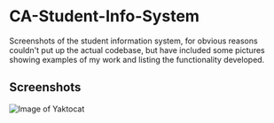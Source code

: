 # CA-Student-Info-System
Screenshots of the student information system, for obvious reasons couldn't put up the actual codebase, but have included some pictures showing examples of my work and listing the functionality developed.

## Screenshots

![Image of Yaktocat](https://octodex.github.com/images/yaktocat.png)




